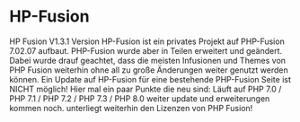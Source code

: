 # HP-Fusion
HP Fusion V1.3.1 Version  HP-Fusion ist ein privates Projekt auf PHP-Fusion 7.02.07 aufbaut. PHP-Fusion wurde aber in Teilen erweitert und geändert. Dabei wurde drauf geachtet, dass die meisten Infusionen und Themes von PHP Fusion weiterhin ohne all zu große Änderungen weiter genutzt werden können. Ein Update auf HP-Fusion für eine bestehende PHP-Fusion Seite ist NICHT möglich!  Hier mal ein paar Punkte die neu sind:      Läuft auf PHP 7.0 / PHP 7.1 / PHP 7.2 / PHP 7.3 / PHP 8.0     weiter update und erweiterungen kommen noch.  unterliegt weiterhin den Lizenzen von PHP Fusion!

